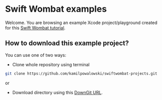 # Swift Wombat examples

Welcome. You are browsing an example Xcode project/playground created for this [Swift Wombat tutorial](https://swiftwombat.com/how-to-apply-text-modifiers-based-on-the-swiftui-view-state/).

## How to download this example project?

You can use one of two ways:

- Clone whole repository using terminal

```bash
git clone https://github.com/kamilpowalowski/swiftwombat-projects.git
```

or

- Download directory using this [DownGit URL](https://downgit.github.io/#/home?url=https://github.com/kamilpowalowski/swiftwombat-projects/tree/main/ActiveTextModifier).
